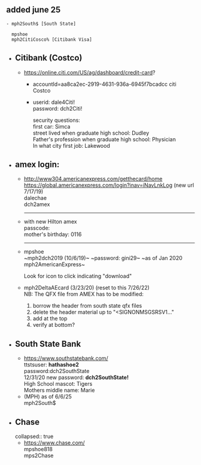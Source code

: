 ## added june 25
	- mph2South$ [South State]
	  
	  mpshoe  
	  mph2CitiCosco% [Citibank Visa]
- ## Citibank (Costco)
	- https://online.citi.com/US/ag/dashboard/credit-card?
		- accountId=aa8ca2ec-2919-4631-936a-6945f7bcadcc citi Costco
		- userid: dale4Citi!  
		  password: dch2Citi!  
		  
		  security questions:  
		  first car: Simca  
		  street lived when graduate high school: Dudley  
		  Father's profession when graduate high school: Physician  
		  In what city first job: Lakewood
- ## amex login:
	- http://www304.americanexpress.com/getthecard/home  
	  https://global.americanexpress.com/login?inav=iNavLnkLog (new url 7/17/19)  
	  dalechae  
	  dch2amex  
	  
	  ---
	- with new Hilton amex  
	  passcode:  
	  mother's birthday: 0116
	  
	  ---
	- mpshoe  
	  ~mph2dch2019 (10/6/19)~
	  ~password: gini29~
	  ~as of Jan 2020 mph2AmericanExpress~
	  
	  Look for icon to click indicating "download"
	- mph2DeltaAEcard (3/23/20) (reset to this 7/26/22)  
	  NB: The QFX file from AMEX has to be modified:  
	  
	  1. borrow the header from south state qfx files
	  2. delete the header material up to "<SIGNONMSGSRSV1..."
	  3. add <QFX> at the top
	  4. verify </QFX> at bottom?
- ## South State Bank
	- https://www.southstatebank.com/  
	  ttstsuser: **hathashoe2**  
	  password:dch2SouthState  
	  12/31/20 new password: **dch2SouthState!**  
	  High School mascot: Tigers  
	  Mothers middle name: Marie
	- (MPH) as of 6/6/25  
	  mph2South$
- ## Chase
  collapsed:: true
	- https://www.chase.com/  
	  mpshoe818  
	  mps2Chase